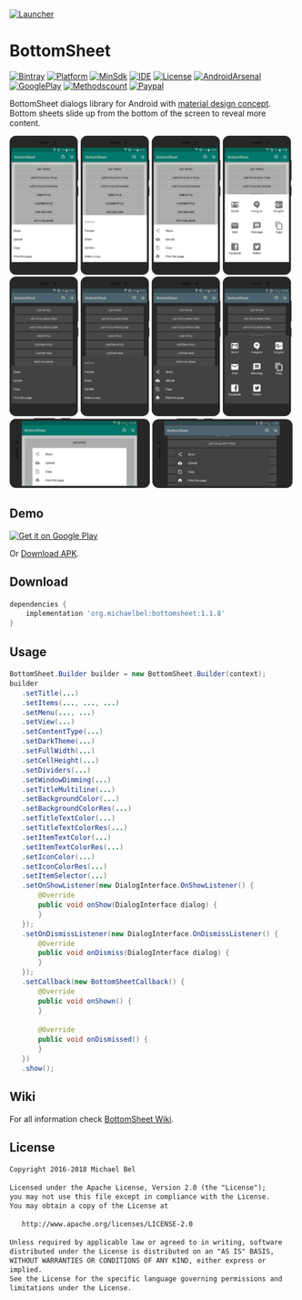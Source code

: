 [apk-url]:          https://github.com/michaelbel/BottomSheet/raw/master/app/release/bottomsheet-v1.1.8.apk
[wiki-url]:         https://github.com/michaelbel/BottomSheet/wiki/usage
[paypal-url]:       https://paypal.me/michaelbel
[github-url]:       https://github.com/michaelbel/bottomsheet
[licence-url]:      http://www.apache.org/licenses/LICENSE-2.0
[bintray-url]:      https://bintray.com/michael-bel/maven/bottomsheet/_latestVersion
[arsenal-url]:      https://android-arsenal.com/details/1/6623
[mdguides-url]:     https://material.io/guidelines/components/bottom-sheets.html#
[googleplay-url]:   https://play.google.com/store/apps/details?id=org.michaelbel.bottomsheetdialog
[methodscount-url]: http://www.methodscount.com/?lib=org.michaelbel%3Abottomsheet%3A1.1.2

[launcher-path]: ../master/app/src/main/res/mipmap-xxxhdpi/ic_launcher.png

[ide-badge]:          https://img.shields.io/badge/Android_Studio-3.0.1-009688.svg
[minsdk-badge]:       https://img.shields.io/badge/minSdkVersion-14-009688.svg
[paypal-badge]:       https://img.shields.io/badge/Donate-Paypal-009688.svg
[license-badge]:      https://img.shields.io/badge/License-Apache_v2.0-009688.svg
[arsenal-badge]:      https://img.shields.io/badge/Android%20Arsenal-BottomSheet-009688.svg?style=flat
[bintray-badge]:      https://api.bintray.com/packages/michael-bel/maven/bottomsheet/images/download.svg
[platform-badge]:     https://img.shields.io/badge/Platform-Android-009688.svg
[googleplay-badge]:   https://img.shields.io/badge/Google_Play-Demo-009688.svg
[methodscount-badge]: https://img.shields.io/badge/Methods_and_Size-355_%20%7C%20_55KB-009688.svg

<!------------------------------------------------------------------------------------------------------------------------------------->

[![Launcher][Launcher-path]][github-url]
# BottomSheet
[![Bintray][bintray-badge]][bintray-url]
[![Platform][platform-badge]][github-url]
[![MinSdk][minsdk-badge]][github-url]
[![IDE][ide-badge]][github-url]
[![License][license-badge]][licence-url]
[![AndroidArsenal][arsenal-badge]][arsenal-url]
[![GooglePlay][googleplay-badge]][googleplay-url]
[![Methodscount][methodscount-badge]][methodscount-url]
[![Paypal][paypal-badge]][paypal-url]

BottomSheet dialogs library for Android with [material design concept][mdguides-url].
Bottom sheets slide up from the bottom of the screen to reveal more content.

<div style="dispaly:flex">
    <img style="margin-left:0px;" src="/art/screens/light_1.png" width="24%">
    <img style="margin-left:0px;" src="/art/screens/light_2.png" width="24%">
    <img style="margin-left:0px;" src="/art/screens/light_3.png" width="24%">
    <img style="margin-left:0px;" src="/art/screens/light_4.png" width="24%">
    <img style="margin-left:0px;" src="/art/screens/dark_1.png" width="24%">
    <img style="margin-left:0px;" src="/art/screens/dark_2.png" width="24%">
    <img style="margin-left:0px;" src="/art/screens/dark_3.png" width="24%">
    <img style="margin-left:0px;" src="/art/screens/dark_4.png" width="24%">
</div>

<div style="dispaly:flex;">
    <img style="margin-left:0px;" src="/art/screens/light_landscape.png" width="49%">
    <img style="margin-left:0px;" src="/art/screens/dark_landscape.png" width="49%">
</div>    

## Demo
<a href="https://play.google.com/store/apps/details?id=org.michaelbel.bottomsheetdialog" target="_blank">
  <img alt="Get it on Google Play"
       src="https://play.google.com/intl/en_us/badges/images/generic/en_badge_web_generic.png" height="100"/>
</a>

Or [Download APK][apk-url].

## Download
```gradle
dependencies {
    implementation 'org.michaelbel:bottomsheet:1.1.8'
}
```

## Usage
```java
BottomSheet.Builder builder = new BottomSheet.Builder(context);
builder
   .setTitle(...)
   .setItems(..., ..., ...)
   .setMenu(..., ...)
   .setView(...)
   .setContentType(...)
   .setDarkTheme(...)
   .setFullWidth(...)
   .setCellHeight(...)
   .setDividers(...)
   .setWindowDimming(...)
   .setTitleMultiline(...)
   .setBackgroundColor(...)
   .setBackgroundColorRes(...)
   .setTitleTextColor(...)
   .setTitleTextColorRes(...)
   .setItemTextColor(...)
   .setItemTextColorRes(...)
   .setIconColor(...)
   .setIconColorRes(...)
   .setItemSelector(...)
   .setOnShowListener(new DialogInterface.OnShowListener() {
       @Override
       public void onShow(DialogInterface dialog) {
       }
   });
   .setOnDismissListener(new DialogInterface.OnDismissListener() {
       @Override
       public void onDismiss(DialogInterface dialog) {
       }
   });
   .setCallback(new BottomSheetCallback() {
       @Override
       public void onShown() {
       }
       
       @Override
       public void onDismissed() {
       }
   })
   .show();
```

## Wiki
For all information check [BottomSheet Wiki][wiki-url].

## License

    Copyright 2016-2018 Michael Bel

    Licensed under the Apache License, Version 2.0 (the "License");
    you may not use this file except in compliance with the License.
    You may obtain a copy of the License at

       http://www.apache.org/licenses/LICENSE-2.0

    Unless required by applicable law or agreed to in writing, software
    distributed under the License is distributed on an "AS IS" BASIS,
    WITHOUT WARRANTIES OR CONDITIONS OF ANY KIND, either express or implied.
    See the License for the specific language governing permissions and
    limitations under the License.

